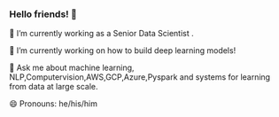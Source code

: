 ### Hello friends! 👋	

🔭 I’m currently working as a Senior Data Scientist .                                                   

🌱 I’m currently working on  how to build deep learning models!

💬 Ask me about machine learning, NLP,Computervision,AWS,GCP,Azure,Pyspark and systems for learning from data at large scale.

😄 Pronouns: he/his/him
